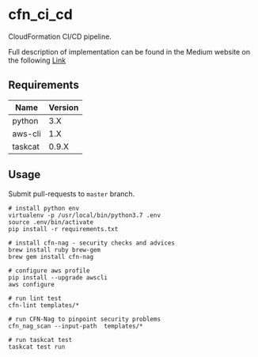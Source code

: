 # cfn_ci_cd
CloudFormation CI/CD pipeline.

Full description of implementation can be found in the Medium website on the following [Link](https://medium.com/@nursultanbekenov/awsome-devops-projects-validation-pipeline-for-cloudformation-templates-d26ae5416078)

## Requirements

| Name | Version |
|------|---------|
| python | 3.X |
| aws-cli | 1.X|
| taskcat | 0.9.X |

## Usage
Submit pull-requests to `master` branch.

```
# install python env
virtualenv -p /usr/local/bin/python3.7 .env 
source .env/bin/activate
pip install -r requirements.txt

# install cfn-nag - security checks and advices
brew install ruby brew-gem
brew gem install cfn-nag

# configure aws profile
pip install --upgrade awscli
aws configure

# run lint test
cfn-lint templates/*

# run CFN-Nag to pinpoint security problems
cfn_nag_scan --input-path  templates/* 

# run taskcat test
taskcat test run

```